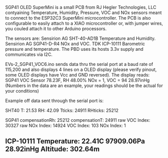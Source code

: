 SGP41 OLED SuperMini is a small PCB from RJ Hegler Technologies, LLC contyaining Temperature, Humidity, Pressure, VOC and NOx sensors 
meant to connect to the ESP32C3 SuperMini microcontroller. The PCB is also configurable to easily attach to a XIAO microcontroller or, 
with jumper wires, you couled attach it to other Arduino processors.

The sensors are: Sensirion AG SHT-40-AD1B Temperature and Humidity. Sensirion AG SGP41-D-R4 NOx and VOC. TDK ICP-10111 Barometric pressure and temperature. 
The PBD uses its hosts 3.3v supply and communicates via I2C.

EVs-2_SGP41_VOC6.ino sends data thru the serial port at a baud rate of 115,200
and also displays 4 lines on a OLED display (please verify pinout, some OLED displays have Vcc and GND reversed).
The display reads:
	SGP41 VOC Sensor
	78.23F, RH 48.00%
	NOx = 1, VOC = 94
	28.97inHg
(Numbers in the data are an example, your readings should be the actual for your conditions)

Example off data sent through the serial port is:

SHT40
T: 21.53        RH: 42.09
Tticks: 24911   RHticks: 25212

SGP41
compensationRh: 25212   compensationT: 24911
raw VOC Index: 30327    raw NOx Index: 14924
VOC Index: 103  NOx Index: 1

ICP-10111
Temperature: 22.41C
97909.06Pa      28.92inHg
Altitude: 302.64m
------------------------------
